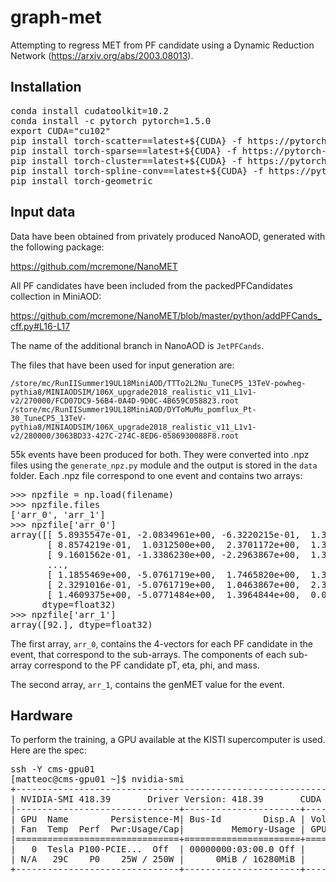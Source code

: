 # graph-met

Attempting to regress MET from PF candidate using a Dynamic Reduction Network (https://arxiv.org/abs/2003.08013). 

## Installation

<pre>
conda install cudatoolkit=10.2
conda install -c pytorch pytorch=1.5.0
export CUDA="cu102"
pip install torch-scatter==latest+${CUDA} -f https://pytorch-geometric.com/whl/torch-1.6.0.html
pip install torch-sparse==latest+${CUDA} -f https://pytorch-geometric.com/whl/torch-1.6.0.html
pip install torch-cluster==latest+${CUDA} -f https://pytorch-geometric.com/whl/torch-1.6.0.html
pip install torch-spline-conv==latest+${CUDA} -f https://pytorch-geometric.com/whl/torch-1.6.0.html
pip install torch-geometric
</pre>

## Input data

Data have been obtained from privately produced NanoAOD, generated with the following package:

https://github.com/mcremone/NanoMET

All PF candidates have been included from the packedPFCandidates collection in MiniAOD:

https://github.com/mcremone/NanoMET/blob/master/python/addPFCands_cff.py#L16-L17

The name of the additional branch in NanoAOD is `JetPFCands`.

The files that have been used for input generation are:

```/store/mc/RunIISummer19UL18MiniAOD/TTTo2L2Nu_TuneCP5_13TeV-powheg-pythia8/MINIAODSIM/106X_upgrade2018_realistic_v11_L1v1-v2/270000/FCD07DC9-56B4-0A4D-9D0C-4B659C058823.root```
```/store/mc/RunIISummer19UL18MiniAOD/DYToMuMu_pomflux_Pt-30_TuneCP5_13TeV-pythia8/MINIAODSIM/106X_upgrade2018_realistic_v11_L1v1-v2/280000/3063BD33-427C-274C-8ED6-0586930088F8.root```

55k events have been produced for both. They were converted into .npz files using the `generate_npz.py` module and the output is stored in the `data` folder. Each .npz file correspond to one event and contains two arrays:

<pre>
>>> npzfile = np.load(filename)
>>> npzfile.files
['arr_0', 'arr_1']
>>> npzfile['arr_0']
array([[ 5.8935547e-01, -2.0834961e+00, -6.3220215e-01,  1.3952637e-01],
       [ 8.8574219e-01,  1.0312500e+00,  2.3701172e+00,  1.3952637e-01],
       [ 9.1601562e-01, -1.3386230e+00, -2.2963867e+00,  1.3952637e-01],
       ...,
       [ 1.1855469e+00, -5.0761719e+00,  1.7465820e+00,  1.3113022e-06],
       [ 2.3291016e-01, -5.0761719e+00,  1.0463867e+00,  2.3841858e-07],
       [ 1.4609375e+00, -5.0771484e+00,  1.3964844e+00,  0.0000000e+00]],
      dtype=float32)
>>> npzfile['arr_1']
array([92.], dtype=float32)
</pre>    

The first array, `arr_0`, contains the 4-vectors for each PF candidate in the event, that correspond to the sub-arrays. The components of each sub-array correspond to the PF candidate pT, eta, phi, and mass. 

The second array, `arr_1`, contains the genMET value for the event.

## Hardware

To perform the training, a GPU available at the KISTI supercomputer is used. Here are the spec:
<pre>
ssh -Y cms-gpu01
[matteoc@cms-gpu01 ~]$ nvidia-smi 
+-----------------------------------------------------------------------------+
| NVIDIA-SMI 418.39       Driver Version: 418.39       CUDA Version: 10.1     |
|-------------------------------+----------------------+----------------------+
| GPU  Name        Persistence-M| Bus-Id        Disp.A | Volatile Uncorr. ECC |
| Fan  Temp  Perf  Pwr:Usage/Cap|         Memory-Usage | GPU-Util  Compute M. |
|===============================+======================+======================|
|   0  Tesla P100-PCIE...  Off  | 00000000:03:00.0 Off |                    0 |
| N/A   29C    P0    25W / 250W |      0MiB / 16280MiB |      0%      Default |
+-------------------------------+----------------------+----------------------+
</pre>                                                                 


